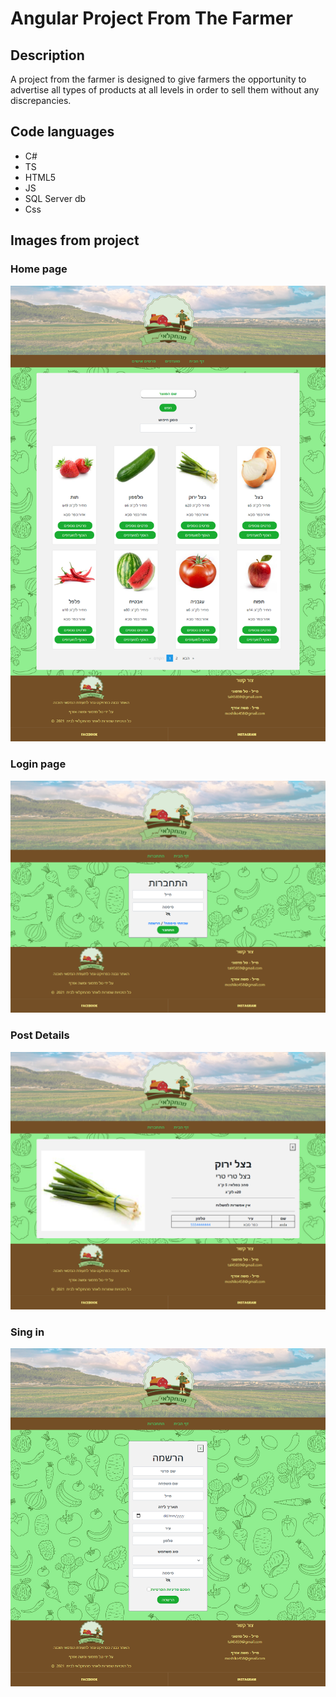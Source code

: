 # Angular Project From The Farmer


## Description
A project from the farmer is designed to give farmers the opportunity
to advertise all types of products at all levels in order to sell them without any discrepancies.

## Code languages
- C#
- TS
- HTML5
- JS
- SQL Server db
- Css

## Images from project
### Home page
![HomePage](https://github.com/tal45859/From_The_Farme_Project/blob/main/Screens/home.png)
### Login page
![Login](https://github.com/tal45859/From_The_Farme_Project/blob/main/Screens/login.png)
### Post Details
![details](https://github.com/tal45859/From_The_Farme_Project/blob/main/Screens/moredetails.png)
### Sing in
![singin](https://github.com/tal45859/From_The_Farme_Project/blob/main/Screens/singin.png)
